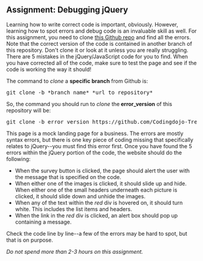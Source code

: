 <div class="module_description active_lesson_with_video ">
									
<h2>Assignment: Debugging jQuery</h2><p>Learning how to write correct code is important, obviously. However, learning how to spot errors and debug code is an invaluable skill as well. For this assignment, you need to clone <a href="https://github.com/Codingdojo-Trey/Debugging-jQuery/tree/error_version" target="_blank">this Github repo</a> and find all the errors. Note that the correct version of the code is contained in another branch of this repository. Don't clone it or look at it unless you are really struggling. There are 5 mistakes in the jQuery/JavaScript code for you to find. When you have corrected all of the code, make sure to test the page and see if the code is working the way it should!</p><p>The command to <em>clone</em> a <strong>specific branch</strong> from Github is:</p>
<pre class="">git clone -b *branch name* *url to repository*
</pre><p>So, the command you should run to <em>clone</em> the<strong> error_version</strong> of this repository will be:</p>
<pre class="">git clone -b error_version https://github.com/Codingdojo-Trey/Debugging-jQuery.git
</pre><p>This page is a mock landing page for a business. The errors are mostly syntax errors, but there is one key piece of coding missing that specifically relates to jQuery--you must find this error first. Once you have found the 5 errors within the jQuery portion of the code, the website should do the following:</p><ul>
 <li>When the survey button is clicked, the page should alert the user with the message that is specified on the code.</li> <li>When either one of the images is clicked, it should slide up and hide. When either one of the small headers underneath each picture is clicked, it should slide down and unhide the images.</li> <li>When any of the text within the<em> red </em>div is hovered on, it should turn white. This includes the list items and headers.</li> <li>When the link in the <em>red </em>div is clicked, an alert box should pop up containing a message.</li></ul><p>Check the code line by line--a few of the errors may be hard to spot, but that is on purpose.</p><p>
 <em>Do not spend more than 2-3 hours on this assignment.</em></p>
        
</div>
